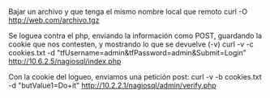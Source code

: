 Bajar un archivo y que tenga el mismo nombre local que remoto
curl -O http://web.com/archivo.tgz

Se loguea contra el php, enviando la información como POST, guardando la cookie que nos contesten, y mostrando lo que se devuelve (-v)
curl -v -c cookies.txt -d "tfUsername=admin&tfPassword=admin&Submit=Login" http://10.6.2.5/nagiosql/index.php

Con la cookie del logueo, enviamos una petición post:
curl -v -b cookies.txt -d "butValue1=Do+it" http://10.2.2.1/nagiosql/admin/verify.php
